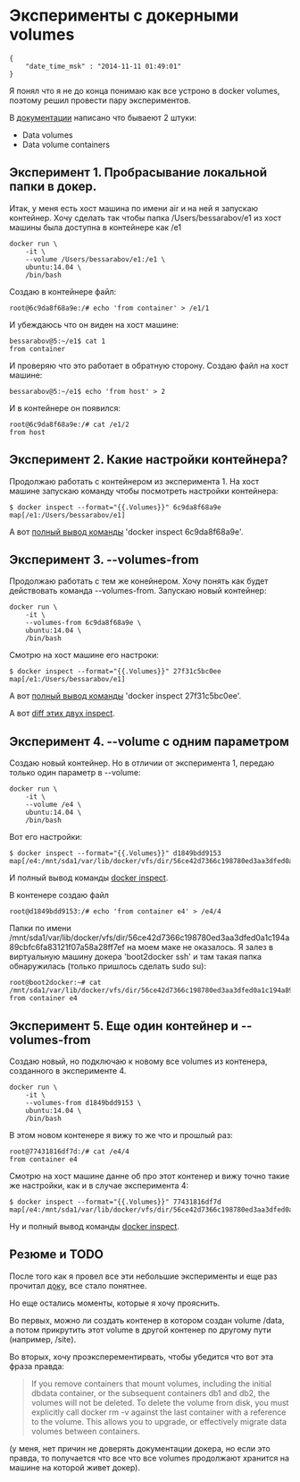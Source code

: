 # Эксперименты с докерными volumes

```
{
    "date_time_msk" : "2014-11-11 01:49:01"
}
```

Я понял что я не до конца понимаю как все устроно в docker volumes, поэтому
решил провести пару экспериментов.

В [документации][d] написано что бываеют 2 штуки:

 * Data volumes
 * Data volume containers

## Эксперимент 1. Пробрасывание локальной папки в докер.

Итак, у меня есть хост машина по имени air и на ней я запускаю контейнер. Хочу
сделать так чтобы папка /Users/bessarabov/e1 из хост машины была доступна в
контейнере как /e1

    docker run \
        -it \
        --volume /Users/bessarabov/e1:/e1 \
        ubuntu:14.04 \
        /bin/bash

Создаю в контейнере файл:

    root@6c9da8f68a9e:/# echo 'from container' > /e1/1

И убеждаюсь что он виден на хост машине:

    bessarabov@5:~/e1$ cat 1
    from container

И проверяю что это работает в обратную сторону. Создаю файл на хост машине:

    bessarabov@5:~/e1$ echo 'from host' > 2

И в контейнере он появился:

    root@6c9da8f68a9e:/# cat /e1/2
    from host

## Эксперимент 2. Какие настройки контейнера?

Продолжаю работать с контейнером из эксперимента 1. На хост машине запускаю
команду чтобы посмотреть настройки контейнера:

    $ docker inspect --format="{{.Volumes}}" 6c9da8f68a9e
    map[/e1:/Users/bessarabov/e1]

А вот [полный вывод команды][inspect1] 'docker inspect 6c9da8f68a9e'.

## Эксперимент 3. --volumes-from

Продолжаю работать с тем же конейнером. Хочу понять как будет действовать
команда --volumes-from. Запускаю новый контейнер:

    docker run \
        -it \
        --volumes-from 6c9da8f68a9e \
        ubuntu:14.04 \
        /bin/bash

Смотрю на хост машине его настроки:

    $ docker inspect --format="{{.Volumes}}" 27f31c5bc0ee
    map[/e1:/Users/bessarabov/e1]

А вот [полный вывод команды][inspect2] 'docker inspect 27f31c5bc0ee'.

А вот [diff этих двух inspect][diff].

## Эксперимент 4. --volume с одним параметром

Создаю новый контейнер. Но в отличии от эксперимента 1, передаю только один
параметр в --volume:

    docker run \
        -it \
        --volume /e4 \
        ubuntu:14.04 \
        /bin/bash

Вот его настройки:

    $ docker inspect --format="{{.Volumes}}" d1849bdd9153
    map[/e4:/mnt/sda1/var/lib/docker/vfs/dir/56ce42d7366c198780ed3aa3dfed0a1c194a89cbfc6fa83121f07a58a28ff7ef]

И полный вывод команды [docker inspect][inspect4].

В контенере создаю файл

    root@d1849bdd9153:/# echo 'from container e4' > /e4/4

Папки по имени /mnt/sda1/var/lib/docker/vfs/dir/56ce42d7366c198780ed3aa3dfed0a1c194a89cbfc6fa83121f07a58a28ff7ef
на моем маке не оказалось. Я залез в виртуальную машину докера 'boot2docker ssh'
и там такая папка обнаружилась (только пришлось сделать sudo su):

    root@boot2docker:~# cat /mnt/sda1/var/lib/docker/vfs/dir/56ce42d7366c198780ed3aa3dfed0a1c194a89cbfc6fa83121f07a58a28ff7ef/4
    from container e4

## Эксперимент 5. Еще один контейнер и --volumes-from

Создаю новый, но подключаю к новому все volumes из контенера, созданного в
эксперименте 4.

    docker run \
        -it \
        --volumes-from d1849bdd9153 \
        ubuntu:14.04 \
        /bin/bash

В этом новом контенере я вижу то же что и прошлый раз:

    root@77431816df7d:/# cat /e4/4
    from container e4

Смотрю на хост машине данне об про этот контенер и вижу точно такие же
настройки, как и в случае эксперимента 4:

    $ docker inspect --format="{{.Volumes}}" 77431816df7d
    map[/e4:/mnt/sda1/var/lib/docker/vfs/dir/56ce42d7366c198780ed3aa3dfed0a1c194a89cbfc6fa83121f07a58a28ff7ef]

Ну и полный вывод команды [docker inspect][inspect5].

## Резюме и TODO

После того как я провел все эти небольшие эксперименты и еще раз прочитал
[доку][d], все стало понятнее.

Но еще остались моменты, которые я хочу прояснить.

Во первых, можно ли создать контенер в котором создан volume /data, а потом
прикрутить этот volume в другой контенер по другому пути (например, /site).

Во вторых, хочу проэксперементирвать, чтобы убедится что вот эта фраза правда:

> If you remove containers that mount volumes, including the initial dbdata
> container, or the subsequent containers db1 and db2, the volumes will not be
> deleted. To delete the volume from disk, you must explicitly call docker rm -v
> against the last container with a reference to the volume. This allows you to
> upgrade, or effectively migrate data volumes between containers.

(у меня, нет причин не доверять документации докера, но если это правда, то
получается что все что все volumes продолжают хранится на машине на которой
живет докер).

 [d]: https://docs.docker.com/userguide/dockervolumes/
 [inspect1]: https://gist.github.com/bessarabov/a349b0fc1357b1f54df6
 [inspect2]: https://gist.github.com/bessarabov/82849ff6819955ef9d5f
 [diff]: https://gist.github.com/bessarabov/561a32831416abb9614f
 [inspect4]: https://gist.github.com/bessarabov/0d2c70529705e79729d6
 [inspect5]: https://gist.github.com/bessarabov/a0fc58f8ae396a381d8d
